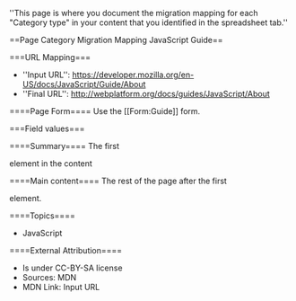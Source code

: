 ''This page is where you document the migration mapping for each "Category type" in your content that you identified in the spreadsheet tab.''

==Page Category Migration Mapping JavaScript Guide==

===URL Mapping===
* ''Input URL'':  https://developer.mozilla.org/en-US/docs/JavaScript/Guide/About
* ''Final URL'': http://webplatform.org/docs/guides/JavaScript/About


====Page Form====
Use the [[Form:Guide]] form.

===Field values===


====Summary====
The first <nowiki><p></nowiki> element in the content

====Main content====
The rest of the page after the first <nowiki><p></nowiki> element.

====Topics====
* JavaScript

====External Attribution====
* Is under CC-BY-SA license
* Sources: MDN
* MDN Link: Input URL